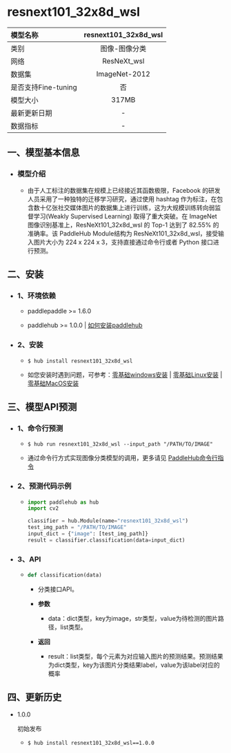 # resnext101_32x8d_wsl

|模型名称|resnext101_32x8d_wsl|
| :--- | :---: |
|类别|图像-图像分类|
|网络|ResNeXt_wsl|
|数据集|ImageNet-2012|
|是否支持Fine-tuning|否|
|模型大小|317MB|
|最新更新日期|-|
|数据指标|-|


## 一、模型基本信息



- ### 模型介绍

  - 由于人工标注的数据集在规模上已经接近其函数极限，Facebook 的研发人员采用了一种独特的迁移学习研究，通过使用 hashtag 作为标注，在包含数十亿张社交媒体图片的数据集上进行训练，这为大规模训练转向弱监督学习(Weakly Supervised Learning) 取得了重大突破。在 ImageNet 图像识别基准上，ResNeXt101_32x8d_wsl 的 Top-1 达到了 82.55% 的准确率。该 PaddleHub Module结构为 ResNeXt101_32x8d_wsl，接受输入图片大小为 224 x 224 x 3，支持直接通过命令行或者 Python 接口进行预测。

## 二、安装

- ### 1、环境依赖  

  - paddlepaddle >= 1.6.0  

  - paddlehub >= 1.0.0  | [如何安装paddlehub](../../../../docs/docs_ch/get_start/installation.rst)


- ### 2、安装

  - ```shell
    $ hub install resnext101_32x8d_wsl
    ```
  - 如您安装时遇到问题，可参考：[零基础windows安装](../../../../docs/docs_ch/get_start/windows_quickstart.md)
 | [零基础Linux安装](../../../../docs/docs_ch/get_start/linux_quickstart.md) | [零基础MacOS安装](../../../../docs/docs_ch/get_start/mac_quickstart.md)

## 三、模型API预测

- ### 1、命令行预测

  - ```shell
    $ hub run resnext101_32x8d_wsl --input_path "/PATH/TO/IMAGE"
    ```
  - 通过命令行方式实现图像分类模型的调用，更多请见 [PaddleHub命令行指令](../../../../docs/docs_ch/tutorial/cmd_usage.rst)

- ### 2、预测代码示例

  - ```python
    import paddlehub as hub
    import cv2

    classifier = hub.Module(name="resnext101_32x8d_wsl")
    test_img_path = "/PATH/TO/IMAGE"
    input_dict = {"image": [test_img_path]}
    result = classifier.classification(data=input_dict)
    ```

- ### 3、API

  - ```python
    def classification(data)
    ```
    - 分类接口API。
    - **参数**
      - data：dict类型，key为image，str类型，value为待检测的图片路径，list类型。

    - **返回**
      - result：list类型，每个元素为对应输入图片的预测结果。预测结果为dict类型，key为该图片分类结果label，value为该label对应的概率





## 四、更新历史

* 1.0.0

  初始发布

  - ```shell
    $ hub install resnext101_32x8d_wsl==1.0.0
    ```
